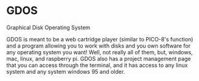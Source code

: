# GDOS
Graphical Disk Operating System

GDOS is meant to be a web cartridge player (similar to PICO-8's function) and a program allowing you to work with disks and you own software for
any operating system you want! Well, not really all of them, but, windows, mac, linux, and raspberry pi. GDOS also has a project management page
that you can access through the terminal, and it has access to any linux system and any system windows 95 and older.
